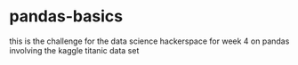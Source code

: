 # pandas-basics
this is the challenge for the data science hackerspace for week 4 on pandas involving the kaggle titanic data set
